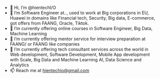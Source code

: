 - 👋 Hi, I’m @hientechI/O 
- 👀 I’m Software Engineer at.., used to work at Big corporations in EU, Huawei in domains like Financial tech, Security, Big data, E-commerce, got offers from FAANG, Oracle, Tiktok. 
- 🌱 I’m currently offering online courses in Software Engineer, Big Data, Machine Learning
- 🌱 I’m currently offering mentor service for interview preparation at FAANG/ or FAANG like companies
- 🌱 I’m currently offering tech consultant services across the world in Web development, Software Development, Mobile App development with Scale, Big Data and Machine Learning AI, Data Science and Analytics
- 📫 Reach me at hientechio@gmail.com

<!---
hientechIO/hientechIO is a ✨ special ✨ repository because its `README.md` (this file) appears on your GitHub profile.
You can click the Preview link to take a look at your changes.
--->
